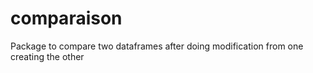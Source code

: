 # comparaison
Package to compare two dataframes after doing modification from one creating the other
